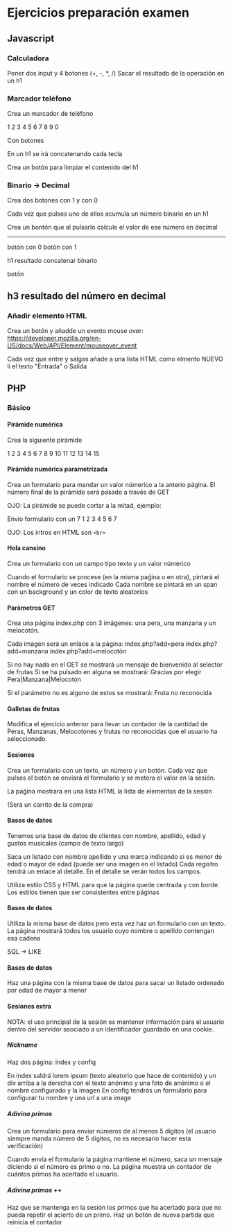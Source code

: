 # Ejercicios preparación examen

## Javascript

### Calculadora

Poner dos input y 4 botones (+, -, *, /)
Sacar el resultado de la operación en un h1

### Marcador teléfono

Crea un marcador de teléfono

1 2 3
4 5 6
7 8 9
  0

Con botones

En un h1 se irá concatenando cada tecla

Crea un botón para limpiar el contenido del h1

### Binario -> Decimal

Crea dos botones con 1 y con 0

Cada vez que pulses uno de ellos acumula un número binario en un h1

Crea un bontón que al pulsarlo calcule el valor de ese número en decimal

---------------------------------
botón con 0     botón con 1

h1 resultado concatenar binario

botón

h3 resultado del número en decimal
----------------------------------

### Añadir elemento HTML

Crea un botón y añadde un evento mouse over:
https://developer.mozilla.org/en-US/docs/Web/API/Element/mouseover_event

Cada vez que entre y salgas añade a una lista HTML como elmento NUEVO li  el texto "Entrada" o Salida


## PHP

### Básico

#### Pirámide numérica

Crea la siguiente pirámide

1
2 3
4 5 6
7 8 9 10
11 12 13 14 15

#### Pirámide numérica parametrizada

Crea un formulario para mandar un valor númerico a la anterio página.
El número final de la pirámide será pasado a través de GET

OJO: La pirámide se puede cortar a la mitad, ejemplo:

Envío formulario con un 7
1
2 3
4 5 6
7

OJO: Los intros en HTML son ```<br>```

#### Hola cansino

Crea un formulario con un campo tipo texto y un valor númerico

Cuando el formulario se procese (en la misma paǵina o en otra), pintará el nombre el número de veces indicado
Cada nombre se pintará en un span con un background y un color de texto aleatorios


#### Parámetros GET

Crea una página index.php con 3 imágenes: una pera, una manzana y un melocotón.

Cada imagen será un enlace a la página:
index.php?add=pera
index.php?add=manzana
index.php?add=melocotón

Si no hay nada en el GET se mostrará un mensaje de bienvenido al selector de frutas
Si se ha pulsado en alguna se mostrará:
Gracias por elegir Pera|Manzana|Melocotón

Si el parámetro no es alguno de estos se mostrará:
Fruta no reconocida

#### Galletas de frutas

Modifica el ejercicio anterior para llevar un contador de la cantidad de Peras, Manzanas, Melocotones y frutas no reconocidas que el usuario ha seleccionado.


#### Sesiones

Crea un formulario con un texto, un número y un botón.
Cada vez que pulses el botón se enviará el formulario y se metera el valor en la sesión.

La paǵina mostrara en una lista HTML la lista de elementos de la sesión

(Será un carrito de la compra)


#### Bases de datos

Tenemos una base de datos de clientes con nombre, apellido, edad y gustos musicales (campo de texto largo)

Saca un listado con nombre apellido y una marca indicando si es menor de edad o mayor de edad (puede ser una imagen en el listado)
Cada registro tendrá un enlace al detalle.
En el detalle se verán todos los campos.

Utiliza estilo CSS y HTML para que la página quede centrada y con borde.
Los estilos tienen que ser consistentes entre páginas


#### Bases de datos

Utiliza la misma base de datos pero esta vez haz un formulario con un texto.
La página mostrará todos los usuario cuyo nombre o apellido contengan esa cadena

SQL -> LIKE


#### Bases de datos

Haz una página con la misma base de datos para sacar un listado ordenado por edad de mayor a menor


#### Sesiones extra

NOTA: el uso principal de la sesión es mantener información para el usuario dentro del servidor asociado a un identificador guardado en una cookie.

##### Nickname

Haz dos página: index y config

En index saldrá lorem ipsum (texto aleatorio que hace de contenido) y un div arriba a la derecha con el texto anónimo y una foto de anónimo o el nombre configurado y la imagen
En config tendrás un formulario para configurar tu nombre y una url a una image


##### Adivina primos

Crea un formulario para enviar números de al menos 5 dígitos (el usuario siempre manda número de 5 dígitos, no es necesario hacer esta verificación)

Cuando envía el formulario la página mantiene el número, saca un mensaje diciendo si el número es primo o no. La página muestra un contador de cuántos primos ha acertado el usuario.

##### Adivina primos ++

Haz que se mantenga en la sesión los primos que ha acertado para que no pueda repetir el acierto de un primo.
Haz un botón de nueva partida que reinicia el contador
